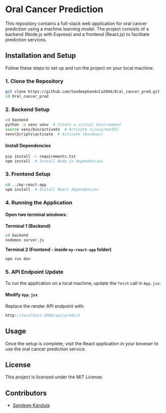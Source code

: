 # Oral Cancer Prediction

This repository contains a full-stack web application for oral cancer prediction using a machine learning model. The project consists of a backend (Node.js with Express) and a frontend (React.js) to facilitate prediction services.

## Installation and Setup

Follow these steps to set up and run the project on your local machine:

### 1. Clone the Repository
```sh
git clone https://github.com/Sandeepkandula2004/Oral_cancer_pred.git
cd Oral_cancer_pred
```

### 2. Backend Setup
```sh
cd backend
python -m venv venv  # Create a virtual environment
source venv/bin/activate  # Activate (Linux/macOS)
venv\Scripts\activate  # Activate (Windows)
```

#### Install Dependencies
```sh
pip install -r requirements.txt
npm install  # Install Node.js dependencies
```

### 3. Frontend Setup
```sh
cd ../my-react-app
npm install  # Install React dependencies
```

### 4. Running the Application
#### Open two terminal windows:

**Terminal 1 (Backend)**
```sh
cd backend
nodemon server.js
```

**Terminal 2 (Frontend - inside `my-react-app` folder)**
```sh
npm run dev
```

### 5. API Endpoint Update
To run the application on a local machine, update the `fetch` call in `App.jsx`:

#### Modify `App.jsx`
Replace the render API endpoint with:
```js
http://localhost:3000/api/predict
```

## Usage
Once the setup is complete, visit the React application in your browser to use the oral cancer prediction service.

## License
This project is licensed under the MIT License.

## Contributors
- [Sandeep Kandula](https://github.com/Sandeepkandula2004)

